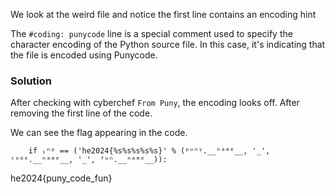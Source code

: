 We look at the weird file and notice the first line contains an encoding hint

The `#coding: punycode` line is a special comment used to specify the character encoding of the Python source file. In this case, it's indicating that the file is encoded using Punycode.

### Solution

After checking with cyberchef `From Puny`, the encoding looks off.
After removing the first line of the code.

We can see the flag appearing in the code.

```
    if ᵢⁿᵖ == ('he2024{%s%s%s%s%s}' % (ᵖᵘⁿʸ.__ⁿᵃᵐᵉ__, '_', ᶜᵒᵈᵉ.__ⁿᵃᵐᵉ__, '_', ᶠᵘⁿ.__ⁿᵃᵐᵉ__)):
```

he2024{puny_code_fun}
